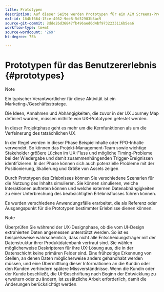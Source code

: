 ```yaml
---
title: Prototypen
description: Auf dieser Seite werden Prototypen für ein AEM Screens-Projekt beschrieben.
exl-id: 164bf664-15ce-4032-9ee8-5d52903b3ac9
source-git-commit: 8dde26d36847fb496aed6d4bf9732233116b5ea6
workflow-type: tm+mt
source-wordcount: '269'
ht-degree: 75%

---
```


# Prototypen für das Benutzererlebnis {#prototypes}

>[!NOTE]
>
>Ein typischer Verantwortlicher für diese Aktivität ist ein Marketing-/Geschäftsstratege.

Die Ideen, Annahmen und Abhängigkeiten, die zuvor in der UX Journey Map definiert wurden, müssen mithilfe von UX-Prototypen getestet werden.

In dieser Projektphase geht es mehr um die Kernfunktionen als um die Verfeinerung des tatsächlichen UX.

In der Regel werden in dieser Phase Beispielinhalte oder FPO-Inhalte verwendet. So können das Projekt-Management-Team sowie wichtige Stakeholder größere Lücken im UX-Fluss und mögliche Timing-Probleme bei der Wiedergabe und damit zusammenhängenden Trigger-Ereignissen identifizieren.
In der Phase können sich auch potenzielle Probleme mit der Positionierung, Skalierung und Größe von Assets zeigen.

Durch Prototypen des Erlebnisses können Sie verschiedene Szenarien für die Nutzung des Inhalts simulieren. Sie können simulieren, welche Interaktionen auftreten können und welche externen Datenabhängigkeiten zu einer Unterbrechung des beabsichtigten Erlebnisflusses führen können.

Es wurden verschiedene Anwendungsfälle erarbeitet, die als Referenz oder Ausgangspunkt für die Prototypen bestimmter Erlebnisse dienen können.


>[!NOTE]
> Überprüfen Sie während der UX-Designphase, ob die vom UI-Design extrahierten Daten angemessen unterstützt werden.
> So ist es beispielsweise wahrscheinlich, dass nicht alle Entscheidungsträger mit der Datenstruktur ihrer Produktdatenbank vertraut sind. Sie wählen möglicherweise Deskriptoren für ihre UX-Lösung aus, die in der Datenschicht keine primären Felder sind. Eine frühzeitige Erkennung von Stellen, an denen Daten möglicherweise anders gehandhabt werden müssen, und eine Übermittlung dieser Informationen an die Kundin oder den Kunden verhindern spätere Missverständnisse. Wenn die Kundin oder der Kunde beschließt, die UI-Beschriftung nach Beginn der Entwicklung zu erweitern oder zu ändern, ist zusätzliche Arbeit erforderlich, damit die Änderungen berücksichtigt werden.
